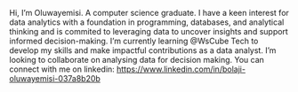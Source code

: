 Hi, I’m Oluwayemisi. A computer science graduate.
I have a keen interest for data analytics with a foundation in programming, databases, and analytical thinking
and is commited to leveraging data to uncover insights and support informed decision-making.
I’m currently learning @WsCube Tech to develop my skills and make impactful contributions as a data analyst.
I’m looking to collaborate on analysing data for decision making.
You can connect with me on linkedin: https://www.linkedin.com/in/bolaji-oluwayemisi-037a8b20b

<!---
Oluwayemisi3014/Oluwayemisi3014 is a ✨ special ✨ repository because its `README.md` (this file) appears on your GitHub profile.
You can click the Preview link to take a look at your changes.
--->

